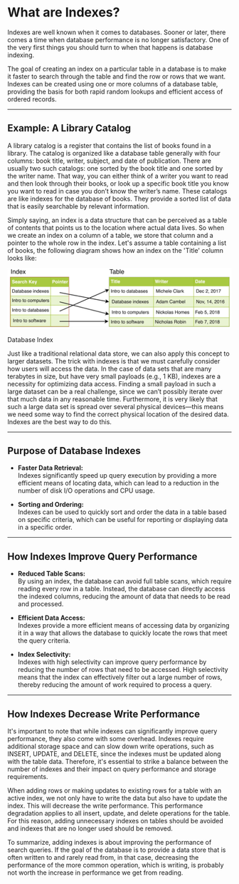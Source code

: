 # What are Indexes?

Indexes are well known when it comes to databases. Sooner or later, there comes a time when database performance is no longer satisfactory. One of the very first things you should turn to when that happens is database indexing.

The goal of creating an index on a particular table in a database is to make it faster to search through the table and find the row or rows that we want. Indexes can be created using one or more columns of a database table, providing the basis for both rapid random lookups and efficient access of ordered records.

---

## Example: A Library Catalog

A library catalog is a register that contains the list of books found in a library. The catalog is organized like a database table generally with four columns: book title, writer, subject, and date of publication. There are usually two such catalogs: one sorted by the book title and one sorted by the writer name. That way, you can either think of a writer you want to read and then look through their books, or look up a specific book title you know you want to read in case you don’t know the writer’s name. These catalogs are like indexes for the database of books. They provide a sorted list of data that is easily searchable by relevant information.

Simply saying, an index is a data structure that can be perceived as a table of contents that points us to the location where actual data lives. So when we create an index on a column of a table, we store that column and a pointer to the whole row in the index. Let's assume a table containing a list of books, the following diagram shows how an index on the 'Title' column looks like:

![alt text](image.png)

Database Index

Just like a traditional relational data store, we can also apply this concept to larger datasets. The trick with indexes is that we must carefully consider how users will access the data. In the case of data sets that are many terabytes in size, but have very small payloads (e.g., 1 KB), indexes are a necessity for optimizing data access. Finding a small payload in such a large dataset can be a real challenge, since we can’t possibly iterate over that much data in any reasonable time. Furthermore, it is very likely that such a large data set is spread over several physical devices—this means we need some way to find the correct physical location of the desired data. Indexes are the best way to do this.

---

## Purpose of Database Indexes

- **Faster Data Retrieval:**  
  Indexes significantly speed up query execution by providing a more efficient means of locating data, which can lead to a reduction in the number of disk I/O operations and CPU usage.

- **Sorting and Ordering:**  
  Indexes can be used to quickly sort and order the data in a table based on specific criteria, which can be useful for reporting or displaying data in a specific order.

---

## How Indexes Improve Query Performance

- **Reduced Table Scans:**  
  By using an index, the database can avoid full table scans, which require reading every row in a table. Instead, the database can directly access the indexed columns, reducing the amount of data that needs to be read and processed.

- **Efficient Data Access:**  
  Indexes provide a more efficient means of accessing data by organizing it in a way that allows the database to quickly locate the rows that meet the query criteria.

- **Index Selectivity:**  
  Indexes with high selectivity can improve query performance by reducing the number of rows that need to be accessed. High selectivity means that the index can effectively filter out a large number of rows, thereby reducing the amount of work required to process a query.

---

## How Indexes Decrease Write Performance

It's important to note that while indexes can significantly improve query performance, they also come with some overhead. Indexes require additional storage space and can slow down write operations, such as INSERT, UPDATE, and DELETE, since the indexes must be updated along with the table data. Therefore, it's essential to strike a balance between the number of indexes and their impact on query performance and storage requirements.

When adding rows or making updates to existing rows for a table with an active index, we not only have to write the data but also have to update the index. This will decrease the write performance. This performance degradation applies to all insert, update, and delete operations for the table. For this reason, adding unnecessary indexes on tables should be avoided and indexes that are no longer used should be removed.

To summarize, adding indexes is about improving the performance of search queries. If the goal of the database is to provide a data store that is often written to and rarely read from, in that case, decreasing the performance of the more common operation, which is writing, is probably not worth the increase in performance we get from reading.
